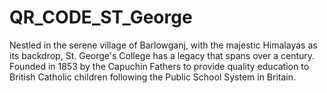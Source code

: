 # QR_CODE_ST_George
Nestled in the serene village of Barlowganj, with the majestic Himalayas as its backdrop, St. George's College has a legacy that spans over a century. Founded in 1853 by the Capuchin Fathers to provide quality education to British Catholic children following the Public School System in Britain.
